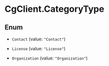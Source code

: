 # CgClient.CategoryType

## Enum


* `Contact` (value: `"Contact"`)

* `License` (value: `"License"`)

* `Organization` (value: `"Organization"`)


